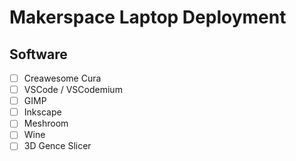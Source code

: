 # Makerspace Laptop Deployment

## Software

- [ ]  Creawesome Cura
- [ ]  VSCode / VSCodemium
- [ ] GIMP
- [ ] Inkscape
- [ ] Meshroom
- [ ] Wine
- [ ] 3D Gence Slicer
